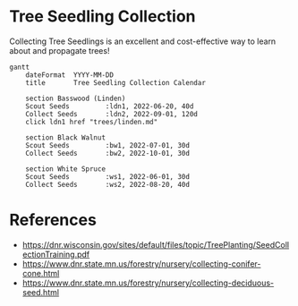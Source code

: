 # Tree Seedling Collection

Collecting Tree Seedlings is an excellent and cost-effective way to learn about and propagate trees!

```mermaid
gantt
    dateFormat  YYYY-MM-DD
    title       Tree Seedling Collection Calendar

    section Basswood (Linden)
    Scout Seeds         :ldn1, 2022-06-20, 40d
    Collect Seeds       :ldn2, 2022-09-01, 120d
    click ldn1 href "trees/linden.md"

    section Black Walnut
    Scout Seeds         :bw1, 2022-07-01, 30d
    Collect Seeds       :bw2, 2022-10-01, 30d

    section White Spruce
    Scout Seeds         :ws1, 2022-06-01, 30d
    Collect Seeds       :ws2, 2022-08-20, 40d

```

# References

- https://dnr.wisconsin.gov/sites/default/files/topic/TreePlanting/SeedCollectionTraining.pdf
- https://www.dnr.state.mn.us/forestry/nursery/collecting-conifer-cone.html
- https://www.dnr.state.mn.us/forestry/nursery/collecting-deciduous-seed.html
